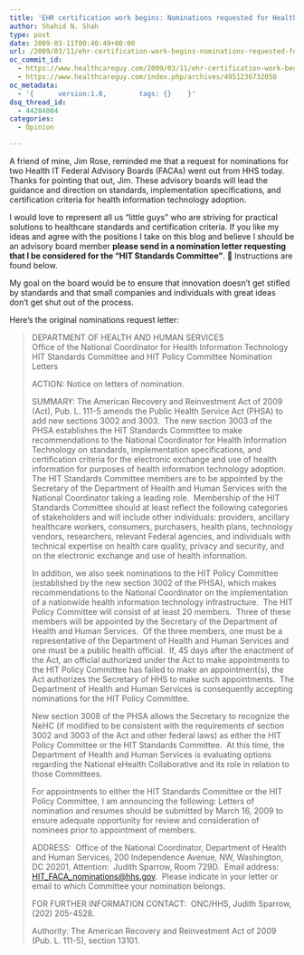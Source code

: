 ```yaml
---
title: 'EHR certification work begins: Nominations requested for Health IT Federal Advisory Boards (FACAs)'
author: Shahid N. Shah
type: post
date: 2009-03-11T00:40:49+00:00
url: /2009/03/11/ehr-certification-work-begins-nominations-requested-for-health-it-federal-advisory-boards-facas/
oc_commit_id:
  - https://www.healthcareguy.com/2009/03/11/ehr-certification-work-begins-nominations-requested-for-health-it-federal-advisory-boards-facas/1478770460
  - https://www.healthcareguy.com/index.php/archives/4951236732050
oc_metadata:
  - '{		version:1.0,		tags: {}	}'
dsq_thread_id:
  - 44284004
categories:
  - Opinion

---
```

A friend of mine, Jim Rose, reminded me that a request for nominations for two Health IT Federal Advisory Boards (FACAs) went out from HHS today. Thanks for pointing that out, Jim. These advisory boards will lead the guidance and direction on standards, implementation specifications, and certification criteria for health information technology adoption.

I would love to represent all us “little guys” who are striving for practical solutions to healthcare standards and certification criteria. If you like my ideas and agree with the positions I take on this blog and believe I should be an advisory board member **please send in a nomination letter requesting that I be considered for the “HIT Standards Committee”**. 🙂 Instructions are found below.

My goal on the board would be to ensure that innovation doesn’t get stifled by standards and that small companies and individuals with great ideas don’t get shut out of the process.

Here’s the original nominations request letter:

> DEPARTMENT OF HEALTH AND HUMAN SERVICES   
> Office of the National Coordinator for Health Information Technology   
> HIT Standards Committee and HIT Policy Committee Nomination Letters 
> 
> ACTION: Notice on letters of nomination. 
> 
> SUMMARY: The American Recovery and Reinvestment Act of 2009 (Act), Pub. L. 111-5 amends the Public Health Service Act (PHSA) to add new sections 3002 and 3003.&#160; The new section 3003 of the PHSA establishes the HIT Standards Committee to make recommendations to the National Coordinator for Health Information Technology on standards, implementation specifications, and certification criteria for the electronic exchange and use of health information for purposes of health information technology adoption.&#160; The HIT Standards Committee members are to be appointed by the Secretary of the Department of Health and Human Services with the National Coordinator taking a leading role.&#160; Membership of the HIT Standards Committee should at least reflect the following categories of stakeholders and will include other individuals: providers, ancillary healthcare workers, consumers, purchasers, health plans, technology vendors, researchers, relevant Federal agencies, and individuals with technical expertise on health care quality, privacy and security, and on the electronic exchange and use of health information. 
> 
> In addition, we also seek nominations to the HIT Policy Committee (established by the new section 3002 of the PHSA), which makes recommendations to the National Coordinator on the implementation of a nationwide health information technology infrastructure.&#160; The HIT Policy Committee will consist of at least 20 members.&#160; Three of these members will be appointed by the Secretary of the Department of Health and Human Services.&#160; Of the three members, one must be a representative of the Department of Health and Human Services and one must be a public health official.&#160; If, 45 days after the enactment of the Act, an official authorized under the Act to make appointments to the HIT Policy Committee has failed to make an appointment(s), the Act authorizes the Secretary of HHS to make such appointments.&#160; The Department of Health and Human Services is consequently accepting nominations for the HIT Policy Committee.&#160; 
> 
> New section 3008 of the PHSA allows the Secretary to recognize the NeHC (if modified to be consistent with the requirements of section 3002 and 3003 of the Act and other federal laws) as either the HIT Policy Committee or the HIT Standards Committee.&#160; At this time, the Department of Health and Human Services is evaluating options regarding the National eHealth Collaborative and its role in relation to those Committees. 
> 
> For appointments to either the HIT Standards Committee or the HIT Policy Committee, I am announcing the following: Letters of nomination and resumes should be submitted by March 16, 2009 to ensure adequate opportunity for review and consideration of nominees prior to appointment of members. 
> 
> ADDRESS:&#160; Office of the National Coordinator, Department of Health and Human Services, 200 Independence Avenue, NW, Washington, DC 20201, Attention:&#160; Judith Sparrow, Room 729D.&#160; Email address:&#160; [HIT\_FACA\_nominations@hhs.gov][1].&#160; Please indicate in your letter or email to which Committee your nomination belongs. 
> 
> FOR FURTHER INFORMATION CONTACT:&#160; ONC/HHS, Judith Sparrow, (202) 205-4528.&#160; 
> 
> Authority: The American Recovery and Reinvestment Act of 2009 (Pub. L. 111-5), section 13101.

 [1]: mailto:HIT_FACA_nominations@hhs.gov